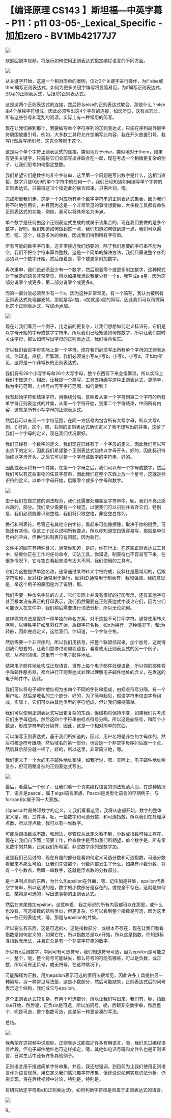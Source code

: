 # 【编译原理 CS143 】斯坦福—中英字幕 - P11：p11 03-05-_Lexical_Specific - 加加zero - BV1Mb42177J7

![](img/32125690d14d84c12d580f169e31beb4_0.png)

欢迎回到本视频，将展示如何使用正则表达式指定编程语言的不同方面。

![](img/32125690d14d84c12d580f169e31beb4_2.png)

从关键字开始，这是一个相对简单的案例，仅对3个关键字进行操作，为if else或then编写正则表达式，如何为更多关键字编写将显而易见，为if编写正则表达式，即为i的正则表达式，后跟f的正则表达式。

这是这两个正则表达式的连接，然后将与else的正则表达式联合，那是什么？else由4个单独字符组成，因此必须写出这4个字符的连接，如您所见，这有点冗长，所有这些引号和混乱的阅读，实际上有一种常用的简写。

现在让我切换到那个，若要编写单个字符序列的正则表达式，只需在序列最外层字符周围放置引号，例如，大多数工具将允许您编写此内容，我在开头放置引号，我写i f然后写闭引号，这完全等同于这个。

这是两个单个字符正则表达式的连接，类似地对于else，类似地对于them，如果有更多关键字，只需将它们全部写出并联合在一起，现在考虑一个稍微更复杂的例子，让我们思考如何指定整数。

我们希望它们是数字的非空字符串，这里第一个问题是写出数字是什么，这相当直接，数字只是0到9的单个字符中的任何一个，我们已经知道如何编写单个字符的正则表达式，只需将这10个指定此的联合起来，只需片刻，嗯。

完成那里我们走，这是一个对应所有单个数字字符串的正则表达式集合，因为我们将不时地引用它，并且因为这是一个非常常见的事情想要做，大多数工具都有命名正则表达式的功能，例如，我可以将其命名为digit。

单个数字是任何由这个正则表达式生成的或属于该集合的，现在我们要做的是多个数字，好吧，我们知道如何做到这一点，我们知道如何做到这一点，我们可以遍历，嗯，这个，任意多次的单数，因此我们得到所有字符串。

所有可能的数字字符串，这非常接近我们想要的，除了我们想要的字符串不能为空，我们不把空字符串算作整数，这是一个简单的解决方法，我们只需说整个序列必须以一个数字开始，然后跟着是，零个或更多附加数字。

再次重申，我们说必须至少有一个数字，然后跟着零个或更多附加数字，这种模式对于给定的语言非常常见，所以如果我想说我至少有一个a，我写成a a星，因为这部分说零个或更多，第二部分说零个或更多a。

而第一部分说必须至少有一个a，因为这种非常常见，有一个简写，我认为被所有正则表达式处理器支持，那就是写a加，a加就是a星的简写，因此我们可以稍微简化这个正则表达式，写成digit加。



![](img/32125690d14d84c12d580f169e31beb4_4.png)

现在让我们看另一个例子，比之前的更复杂，让我们想想如何定义标识符，它们是以字母开始的字母或数字字符串，所以我们已经知道如何做数字，所以让我们暂时关注字母，那么如何写出字母的正则表达式，我们得命名它。

所以我们会说字母实际上是一个字母，现在我们必须写出所有单个字母的正则表达式，你知道，直接，但繁琐，我们必须说小写a小写b，小写c，小写d，正如你所见，这将是一个非常长的正则表达式。

我们将有26个小写字母和26个大写字母，整个东西写下来会很繁琐，所以实际上我们不做这个，相反，让我提一个简写，工具支持编写这种正则表达式，更简单，称为字符范围，方括号内可写字符范围，如何做到？

我有起始字符和结束字符，用横线分隔，意味着从第一个字符到第二个字符的所有单字符正则表达式的并集，从第一个字符开始，到第二个字符结束，中间所有内容，这就是所有小写字母的正则表达式。

然后我可以有另一个字符范围，在同一方括号内包含所有大写字母，所以大写A到，Z 好的，这个，嗯，右侧的正则表达式确切定义了我不想写出的并集，这给了我们一个字母的定义，现在我们状况很好。

我们已经有一个数字的定义，我们现在已经有了一个字母的定义，因此我们可以写出余下的定义，因此我们希望整个正则表达式始终以字母开头，好的，因此标识符始终以字母开头，之后它可以是一个字母或数字的字符串，好的。

因此或表示将有一个并集，在第一个字母之后，我们可以有一个字母或数字，然后我们可以有这些事物的任意字符串，因此我们在整个东西上放一个星号，这就是标识符的定义，以单个字母开始，后跟零个或多个字母和数字。



![](img/32125690d14d84c12d580f169e31beb4_6.png)

由于我们在做完整的词法规范，我们还需要处理甚至字符串中，呃，我们不真正感兴趣的，部分。我们至少需要有一个规范，以便我们可以识别并丢弃它们，特别是，我们必须能够识别空格，我们将只取空格，非空空白序列。

换行和制表符，尽管还有其他空白字符，看起来可能像擦除，取决于你的键盘，可能还有其他，但这三个足以说明所有要点，所以你知道空白很容易写，那就是单引号内的空白，但换行和制表符有问题，因为新行。

文件中的回车有特殊含义，通常你知道，是的，你在行上，在这些正则表达式工具中，结束你正在工作的任何命令，词法工具，你知道，制表符也不容易写下来，在很多情况下，它与空白看起来没有太大不同，我们使用的工具有。

它们为这些提供单独名称，通常通过某种转义字符完成，反斜杠是最常用的，后跟字符名称，反斜杠n通常用于换行，反斜杠t通常用于制表符，我想强调，我的意思是，举这个例子的原因是为了说明，那。

我们需要一种命名字符的方式，它们实际上并没有很好的打印表示，还有其他字符甚至根本没有真正的打印表示，我们仍然需要在正则表达式中谈论它们，因为它们可能嵌入在文件中，我们稍后需要进行词法分析，所以无论如何。

这样做的方法是提供一种单独的命名方案，对于这些不可打印字符，通常使用转义序列，以特殊字符如反斜杠开始，后跟字符名称，如n为换行，这种情况下，和t为轻敲，因此完成定义，这给我们，你知道，一个字符空格。

然后需要一个非空序列，所以我们用括号，把整个联盟括起来，加个加号，这就得到我们想要的，让我们暂停讨论编程语言，看看使用正则表达式的另一个例子，嗯，从不同领域，这里有一个电子邮件地址。

结果电子邮件地址构成正规语言，世界上每个电子邮件处理设备，所以你的邮件程序和邮件服务器，都会进行正则表达式处理以理解电子邮件地址的含义，在发送的电子邮件中，因此。

我们可以将电子邮件地址视为由四个不同的字符串组成，由标点符号分隔，有一个用户名，然后是域名的三个部分，好的，为了简单起见，假设字符串仅由字母组成，实际上，它们可以由其他类型的字符组成，但让我们保持简单。

我们可以使用正则表达式写出更复杂的东西，但结构将保持不变，如果我们只考虑它们由字母组成，然后这四个字符串由标点符号分隔，所以这是@符号，和两个小数点，形成字符串的分隔符，因此，这是一个相对简单的东西。

可以编写正则表达式，基于我们所知道的，因此，用户名将是非空的字母序列，然后将被@符号跟随，然后域名的第一部分，也会是一个非空字母序列后跟一个点，然后其余部分就一样了，好的，所以这里，非常简洁地，嗯。

我们定义了一个大的电子邮件地址家族，如我所说，嗯，实际上，电子邮件地址稍复杂，但可用稍复杂的正则表达式写出。



![](img/32125690d14d84c12d580f169e31beb4_8.png)

最后，看最后一个例子，让我们看一个真实编程语言的词法规范片段，在这种情况下，语言是pascal，属于algal语言家族，Pascal是类型化语言的早期例子，与fortran和c属于同一大家族。

此pascal片段处理数字的定义，让我们看看这里，我将从底部开始，数字的整体定义是。嗯，三件事，呃，一些数字和可选分数，和可选指数，所以我们在处理浮点数，所以浮点数，我可以有一堆数字。

可能后跟指数或不跟，和想法，尽管仅从此定义看不到，分数或指数可独立存在，现在让我们自下而上简要工作，检查数字是否如我们所期望，单个数字是，所有常见数字的并集，正如我们所希望，非空数字序列是数字加。

这是我们已见过的，现在有趣的部分是看如何定义可选分数和可选指数，可选分数看起来不那么可怕，让我们先做那个，分数内部发生了什么，如果有小数分数，将有一个小数点，后跟一串数字，这就是浮点数的分数部分。

是十进制点后的东西，为什么加epsilon在外面，嗯，记住加是并集，epsilon代表空字符串，所以这说的是，数字的小数部分是存在的，或完全不存在，这就是如何说，某物是可选的，写出该事物的正则表达式。

然后在末尾做加epsilon，这意味着，我之前说的所有内容都可以在那里，或什么也没有，可选指数的结构类似，但更复杂，你可以看到整个指数是可选，因为这里有一些正则表达式，嗯，那是与epsilon的并集。

所以要么有东西，这是可选的x，这是指数部分，或根本不存在，现在让我们看看指数是如何定义的，如果它在，所以指数总是以e开始，所以这是指数，你知道标准指数表示法，并且它总是有一个非空字符串的数字。

所以有e后跟数字，中间可有可选符号，我们知道符号可选，因为epsilon是可能之一，整个，呃，整个符号可能缺失，那么符号的可能有哪些，可以是负数，或正数，所以可有正负号，或无符号，在这种情况下。

可能解释为正数，用加epsilon表示可选的惯用法很常见，因此许多工具提供另一种简写，另一种常见写法是，这是小数部分，然后可能缺失，正则表达式后的问号表示这个结构，我们或它与epsilon。

这个正则表达式较复杂，有两个可选部分，所以让我们写出来，我们有，呃，指数以e开始，然后呃，正负sin是可选，所以加问号，呃，后跟非空数字串，然后整个，呃是可选，整个指数可选，这是另一种更紧凑的写法。

总结。

![](img/32125690d14d84c12d580f169e31beb4_10.png)

我希望在这视频中说服你，正则表达式能描述许多有用语言，呃，我们见过编程语言片段，但电子邮件地址也可这样指定，嗯，其他如电话号码和文件名也是正则语言，日常生活中还有许多其他例子。

正则语言用于描述简单字符串集，并且，我还想强调，到目前为止我们使用正则语言作为语言规范，用它定义我们感兴趣字符串集，但还没说如何实现词法分析，仍需实现，将在后续视频中讨论，特别是，特别是。

将研究给定字符串s和正则表达式r，如何判断字符串是否属于正则表达式的语言。

![](img/32125690d14d84c12d580f169e31beb4_12.png)

R。